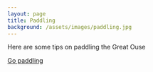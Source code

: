 ```yaml
---
layout: page
title: Paddling
background: /assets/images/paddling.jpg
---
```


Here are some tips on paddling the Great Ouse

[Go paddling](https://gopaddling.info/paddlepoints/)